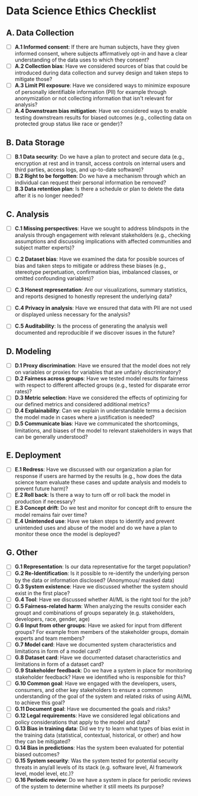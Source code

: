 # Data Science Ethics Checklist

## A. Data Collection
 - [ ] **A.1 Informed consent**: If there are human subjects, have they given informed consent, where subjects affirmatively opt-in and have a clear understanding of the data uses to which they consent?
 - [ ] **A.2 Collection bias**: Have we considered sources of bias that could be introduced during data collection and survey design and taken steps to mitigate those?
 - [ ] **A.3 Limit PII exposure**: Have we considered ways to minimize exposure of personally identifiable information (PII) for example through anonymization or not collecting information that isn't relevant for analysis?
 - [ ] **A.4 Downstream bias mitigation**: Have we considered ways to enable testing downstream results for biased outcomes (e.g., collecting data on protected group status like race or gender)?

## B. Data Storage
 - [ ] **B.1 Data security**: Do we have a plan to protect and secure data (e.g., encryption at rest and in transit, access controls on internal users and third parties, access logs, and up-to-date software)?
 - [ ] **B.2 Right to be forgotten**: Do we have a mechanism through which an individual can request their personal information be removed?
 - [ ] **B.3 Data retention plan**: Is there a schedule or plan to delete the data after it is no longer needed?

## C. Analysis
 - [ ] **C.1 Missing perspectives**: Have we sought to address blindspots in the analysis through engagement with relevant stakeholders (e.g., checking assumptions and discussing implications with affected communities and subject matter experts)?
 - [ ] **C.2 Dataset bias**: Have we examined the data for possible sources of bias and taken steps to mitigate or address these biases (e.g., stereotype perpetuation, confirmation bias, imbalanced classes, or omitted confounding variables)?
 - [ ] **C.3 Honest representation**: Are our visualizations, summary statistics, and reports designed to honestly represent the underlying data?
 - [ ] **C.4 Privacy in analysis**: Have we ensured that data with PII are not used or displayed unless necessary for the analysis?
 - [ ] **C.5 Auditability**: Is the process of generating the analysis well documented and reproducible if we discover issues in the future?
 

## D. Modeling
 - [ ] **D.1 Proxy discrimination**: Have we ensured that the model does not rely on variables or proxies for variables that are unfairly discriminatory?
 - [ ] **D.2 Fairness across groups**: Have we tested model results for fairness with respect to different affected groups (e.g., tested for disparate error rates)?
 - [ ] **D.3 Metric selection**: Have we considered the effects of optimizing for our defined metrics and considered additional metrics?
 - [ ] **D.4 Explainability**: Can we explain in understandable terms a decision the model made in cases where a justification is needed?
 - [ ] **D.5 Communicate bias**: Have we communicated the shortcomings, limitations, and biases of the model to relevant stakeholders in ways that can be generally understood?

## E. Deployment
 - [ ] **E.1 Redress**: Have we discussed with our organization a plan for response if users are harmed by the results (e.g., how does the data science team evaluate these cases and update analysis and models to prevent future harm)?
 - [ ] **E.2 Roll back**: Is there a way to turn off or roll back the model in production if necessary?
 - [ ] **E.3 Concept drift**: Do we test and monitor for concept drift to ensure the model remains fair over time?
 - [ ] **E.4 Unintended use**: Have we taken steps to identify and prevent unintended uses and abuse of the model and do we have a plan to monitor these once the model is deployed?

## G. Other
 - [ ] **G.1 Representation**: Is our data representative for the target population?
 - [ ] **G.2 Re-Identification**: Is it possible to re-identify the underlying person by the data or information disclosed? (Anonymous/ masked data)
 - [ ] **G.3 System existence**: Have we discussed whether the system should exist in the first place?
 - [ ] **G.4 Tool**: Have we discussed whether AI/ML is the right tool for the job?
 - [ ] **G.5 Fairness-related harm**: When analyzing the results consider each groupt and combinations of groups separately (e.g. stakeholders, developers, race, gender, age)
 - [ ] **G.6 Input from other groups**: Have we asked for input from different groups? For example from members of the stakeholder groups, domain experts and team members?
 - [ ] **G.7 Model card**: Have we documented system characteristics and limitations in form of a model card?
 - [ ] **G.8 Dataset card**: Have we documented dataset characteristics and limitations in form of a dataset card?
 - [ ] **G.9 Stakeholder feedback**: Do we have a system in place for monitoring stakeholder feedback? Have we identified who is responsible for this?
 - [ ] **G.10 Common goal**: Have we engaged with the developers, users, consumers, and other key stakeholders to ensure a common understanding of the goal of the system and related risks of using AI/ML to achieve this goal?
 - [ ] **G.11 Document goal**: Have we documented the goals and risks?
 - [ ] **G.12 Legal requirements**: Have we considered legal oblications and policy considerations that apply to the model and data?
 - [ ] **G.13 Bias in training data**: Did we try to learn what types of bias exist in the training data (statistical, contextual, historical, or other) and how they can be mitigated?
 - [ ] **G.14 Bias in predictions**: Has the system been evaluated for potential biased outcomes?
 - [ ] **G.15 System security**: Was the system tested for potential security threats in any/all levels of its stack (e.g. software level, AI framework level, model level, etc.)?
 - [ ] **G.16 Periodic review**: Do we have a system in place for periodic reviews of the system to determine whether it still meets its purpose?
